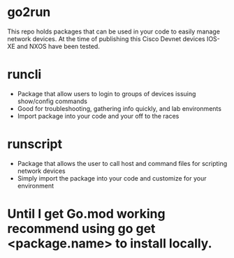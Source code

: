 # go2run

This repo holds packages that can be used in your code to easily manage network devices.
At the time of publishing this Cisco Devnet devices IOS-XE and NXOS have been tested.

# runcli 
- Package that allow users to login to groups of devices issuing show/config commands
- Good for troubleshooting, gathering info quickly, and lab environments
- Import package into your code and your off to the races

# runscript 
- Package that allows the user to call host and command files for scripting network devices
- Simply import the package into your code and customize for your environment

# Until I get Go.mod working recommend using go get <package.name> to install locally.

